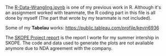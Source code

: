 
The [R-Data-Wrangling.ipynb](R-Data-Wrangling.ipynb) is one of my previous work in R. Although it's an assignment worked with teammate, the R coding part in this file is all done by myself (The part that wrote by my teammate is not included).

Some of my **Tabelau** works: https://public.tableau.com/profile/kevin6936

The [SKOPE Project report](README.md) is the report I worte for my summer intership in SKOPE. The code and data used to generate the plots are not avaliable anymore due to NDA agreement with the company.
